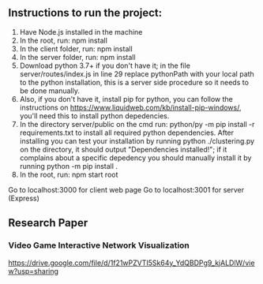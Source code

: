 ## Instructions to run the project:

1) Have Node.js installed in the machine
2) In the root, run: npm install
3) In the client folder, run: npm install
4) In the server folder, run: npm install
5) Download python 3.7+ if you don't have it; in the file server/routes/index.js in line 29 replace pythonPath with your local path to the python installation, this is a server side procedure so it needs to be done manually.
6) Also, if you don't have it, install pip for python, you can follow the instructions on https://www.liquidweb.com/kb/install-pip-windows/, you'll need this to install python depedencies.
7) In the directory server/public on the cmd run: python/py -m pip install -r requirements.txt to install all required python dependencies. After installing you can test your installation by running python ./clustering.py on the directory, it should output "Dependencies installed!"; if it complains about a specific depedency you should manually install it by running python -m pip install <depedency>.
8) In the root, run: npm start root

Go to localhost:3000 for client web page
Go to localhost:3001 for server (Express)

## Research Paper
### Video Game Interactive Network Visualization
https://drive.google.com/file/d/1f21wPZVTI5Sk64y_YdQBDPg9_kjALDlW/view?usp=sharing
